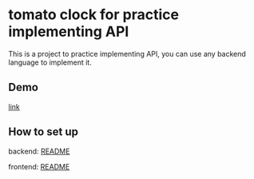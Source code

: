 # tomato clock for practice implementing API
This is a project to practice implementing API, you can use any backend language to implement it.

## Demo
[link](http://alansyue.dev.newideas.com.tw/)

## How to set up
backend: [README](https://github.com/AlanSyue/tomatoClockForPractice/tree/main/server)

frontend: [README](https://github.com/AlanSyue/tomatoClockForPractice/tree/main/client)

